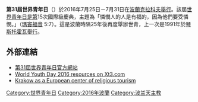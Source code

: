 **第31屆世界青年日**（）於2016年7月25日－7月31日在[波蘭](https://zh.wikipedia.org/wiki/波蘭 "wikilink")[克拉科夫舉行](../Page/克拉科夫.md "wikilink")。該屆[世界青年日是第](../Page/世界青年日.md "wikilink")15次國際級慶典，主題為「憐憫人的人是有福的，因為他們要受憐憫。」（[瑪竇福音](https://zh.wikipedia.org/wiki/瑪竇福音 "wikilink")
5:7）。這是波蘭時隔25年後再度舉辦世青，上一次是1991年於[琴斯托霍瓦舉行](../Page/琴斯托霍瓦.md "wikilink")。

## 外部連結

  - [第31屆世界青年日官方網站](http://www.krakow2016.com/)
  - [World Youth Day 2016 resources on
    Xt3.com](http://www.xt3.com/wyd2016/)
  - [Krakow as a European center of religious
    tourism](http://www.sacrum.visitmalopolska.pl)

[Category:世界青年日](https://zh.wikipedia.org/wiki/Category:世界青年日 "wikilink")
[Category:2016年波蘭](https://zh.wikipedia.org/wiki/Category:2016年波蘭 "wikilink")
[Category:波兰天主教](https://zh.wikipedia.org/wiki/Category:波兰天主教 "wikilink")